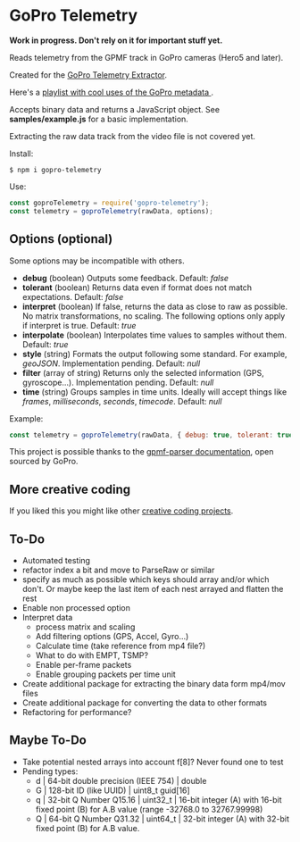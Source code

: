 # GoPro Telemetry

**Work in progress. Don't rely on it for important stuff yet.**

Reads telemetry from the GPMF track in GoPro cameras (Hero5 and later).

Created for the [GoPro Telemetry Extractor](https://tailorandwayne.com/gopro-telemetry-extractor/).

Here's a [playlist with cool uses of the GoPro metadata ](https://www.youtube.com/watch?v=V4eJDQik-so&list=PLgoeWSWqXedK_TbrZXg7L926Kzb-g_CXz).

Accepts binary data and returns a JavaScript object. See **samples/example.js** for a basic implementation.

Extracting the raw data track from the video file is not covered yet.

Install:

```shell
$ npm i gopro-telemetry
```

Use:

```js
const goproTelemetry = require('gopro-telemetry');
const telemetry = goproTelemetry(rawData, options);
```

## Options (optional)

Some options may be incompatible with others.

- **debug** (boolean) Outputs some feedback. Default: _false_
- **tolerant** (boolean) Returns data even if format does not match expectations. Default: _false_
- **interpret** (boolean) If false, returns the data as close to raw as possible. No matrix transformations, no scaling. The following options only apply if interpret is true. Default: _true_
- **interpolate** (boolean) Interpolates time values to samples without them. Default: _true_
- **style** (string) Formats the output following some standard. For example, _geoJSON_. Implementation pending. Default: _null_
- **filter** (array of string) Returns only the selected information (GPS, gyroscope...). Implementation pending. Default: _null_
- **time** (string) Groups samples in time units. Ideally will accept things like _frames_, _milliseconds_, _seconds_, _timecode_. Default: _null_

Example:

```js
const telemetry = goproTelemetry(rawData, { debug: true, tolerant: true, interpret: false, filter: ['GPS'] });
```

This project is possible thanks to the [gpmf-parser documentation](https://github.com/gopro/gpmf-parser), open sourced by GoPro.

## More creative coding

If you liked this you might like other [creative coding projects](https://tailorandwayne.com/coding-projects/).

## To-Do

- Automated testing
- refactor index a bit and move to ParseRaw or similar
- specify as much as possible which keys should array and/or which don't. Or maybe keep the last item of each nest arrayed and flatten the rest
- Enable non processed option
- Interpret data
  - process matrix and scaling
  - Add filtering options (GPS, Accel, Gyro...)
  - Calculate time (take reference from mp4 file?)
  - What to do with EMPT, TSMP?
  - Enable per-frame packets
  - Enable grouping packets per time unit
- Create additional package for extracting the binary data form mp4/mov files
- Create additional package for converting the data to other formats
- Refactoring for performance?

## Maybe To-Do

- Take potential nested arrays into account f[8]? Never found one to test
- Pending types:
  - d | 64-bit double precision (IEEE 754) | double
  - G | 128-bit ID (like UUID) | uint8_t guid[16]
  - q | 32-bit Q Number Q15.16 | uint32_t | 16-bit integer (A) with 16-bit fixed point (B) for A.B value (range -32768.0 to 32767.99998)
  - Q | 64-bit Q Number Q31.32 | uint64_t | 32-bit integer (A) with 32-bit fixed point (B) for A.B value.
